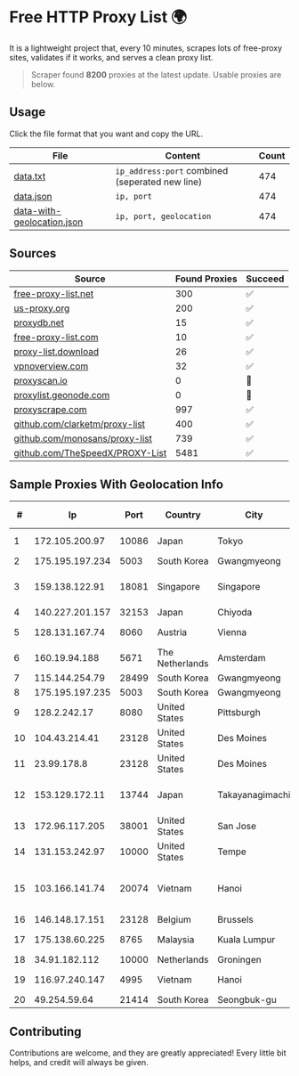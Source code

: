 
# Free HTTP Proxy List 🌍

It is a lightweight project that, every 10 minutes, scrapes lots of free-proxy sites, validates if it works, and serves a clean proxy list.


> Scraper found **8200** proxies at the latest update. Usable proxies are below.

## Usage

Click the file format that you want and copy the URL.


|File|Content|Count|
|----|-------|-----|
|[data.txt](https://raw.githubusercontent.com/themiralay/Proxy-List-World/master/data.txt)|`ip_address:port` combined (seperated new line)|474|
|[data.json](https://raw.githubusercontent.com/themiralay/Proxy-List-World/master/data.json)|`ip, port`|474|
|[data-with-geolocation.json](https://raw.githubusercontent.com/themiralay/Proxy-List-World/master/data-with-geolocation.json)|`ip, port, geolocation`|474|

## Sources

|Source|Found Proxies|Succeed|
|------|-------------|-------|
|[free-proxy-list.net](https://free-proxy-list.net)|300|✅|
|[us-proxy.org](https://www.us-proxy.org)|200|✅|
|[proxydb.net](http://proxydb.net)|15|✅|
|[free-proxy-list.com](https://free-proxy-list.com/?page=&port=&type%5B%5D=http&type%5B%5D=https&up_time=0&search=Search)|10|✅|
|[proxy-list.download](https://www.proxy-list.download/HTTP)|26|✅|
|[vpnoverview.com](https://vpnoverview.com/privacy/anonymous-browsing/free-proxy-servers)|32|✅|
|[proxyscan.io](https://www.proxyscan.io)|0|🚫|
|[proxylist.geonode.com](https://proxylist.geonode.com/api/proxy-list?limit=300&page=1&sort_by=lastChecked&sort_type=desc&protocols=http,https)|0|🚫|
|[proxyscrape.com](https://api.proxyscrape.com/v2/?request=displayproxies&protocol=http&timeout=10000&country=all&ssl=all&anonymity=all)|997|✅|
|[github.com/clarketm/proxy-list](https://raw.githubusercontent.com/clarketm/proxy-list/master/proxy-list-raw.txt)|400|✅|
|[github.com/monosans/proxy-list](https://raw.githubusercontent.com/monosans/proxy-list/main/proxies/http.txt)|739|✅|
|[github.com/TheSpeedX/PROXY-List](https://raw.githubusercontent.com/TheSpeedX/PROXY-List/master/http.txt)|5481|✅|


## Sample Proxies With Geolocation Info

|#|Ip|Port|Country|City|Internet Service Provider|
|-|--|----|-------|----|-------------------------|
|1|172.105.200.97|10086|Japan|Tokyo|Akamai Technologies|
|2|175.195.197.234|5003|South Korea|Gwangmyeong|Korea Telecom|
|3|159.138.122.91|18081|Singapore|Singapore|Huawei International Pte. LTD|
|4|140.227.201.157|32153|Japan|Chiyoda|InfoSphere|
|5|128.131.167.74|8060|Austria|Vienna|Technische Universitat Wien|
|6|160.19.94.188|5671|The Netherlands|Amsterdam|Stallion Network Services Limited|
|7|115.144.254.79|28499|South Korea|Gwangmyeong|Korea Telecom|
|8|175.195.197.235|5003|South Korea|Gwangmyeong|Korea Telecom|
|9|128.2.242.17|8080|United States|Pittsburgh|Carnegie Mellon University|
|10|104.43.214.41|23128|United States|Des Moines|Microsoft Corporation|
|11|23.99.178.8|23128|United States|Des Moines|Microsoft Corporation|
|12|153.129.172.11|13744|Japan|Takayanagimachi|NTT Communications Corporation|
|13|172.96.117.205|38001|United States|San Jose|Zenlayer Inc|
|14|131.153.242.97|10000|United States|Tempe|Secured Servers LLC|
|15|103.166.141.74|20074|Vietnam|Hanoi|Viet NAM Cloud Technology Joint Stock Company|
|16|146.148.17.151|23128|Belgium|Brussels|Google LLC|
|17|175.138.60.225|8765|Malaysia|Kuala Lumpur|Telekom Malaysia Berhad|
|18|34.91.182.112|10000|Netherlands|Groningen|Google LLC|
|19|116.97.240.147|4995|Vietnam|Hanoi|Viettel Corporation|
|20|49.254.59.64|21414|South Korea|Seongbuk-gu|HAIonNet|



## Contributing

Contributions are welcome, and they are greatly appreciated! Every
little bit helps, and credit will always be given.

